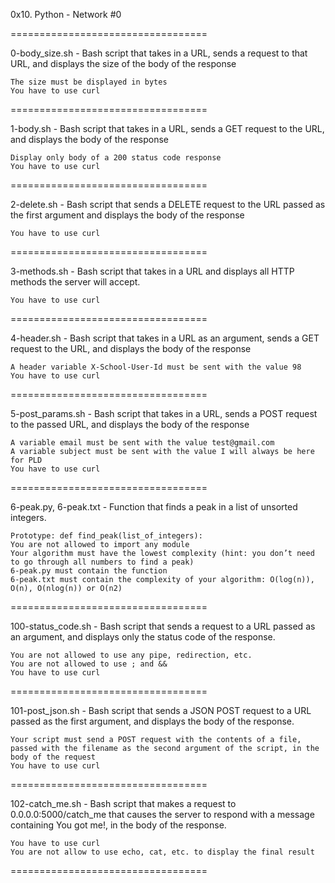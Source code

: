 0x10. Python - Network #0


==================================

0-body_size.sh - Bash script that takes in a URL, sends a request to that URL, and displays the size of the body of the response

    The size must be displayed in bytes
    You have to use curl

==================================

1-body.sh - Bash script that takes in a URL, sends a GET request to the URL, and displays the body of the response

    Display only body of a 200 status code response
    You have to use curl

==================================

2-delete.sh - Bash script that sends a DELETE request to the URL passed as the first argument and displays the body of the response

    You have to use curl

==================================

3-methods.sh - Bash script that takes in a URL and displays all HTTP methods the server will accept.

    You have to use curl

==================================

4-header.sh - Bash script that takes in a URL as an argument, sends a GET request to the URL, and displays the body of the response

    A header variable X-School-User-Id must be sent with the value 98
    You have to use curl

==================================

5-post_params.sh - Bash script that takes in a URL, sends a POST request to the passed URL, and displays the body of the response

    A variable email must be sent with the value test@gmail.com
    A variable subject must be sent with the value I will always be here for PLD
    You have to use curl

==================================

6-peak.py, 6-peak.txt - Function that finds a peak in a list of unsorted integers.

    Prototype: def find_peak(list_of_integers):
    You are not allowed to import any module
    Your algorithm must have the lowest complexity (hint: you don’t need to go through all numbers to find a peak)
    6-peak.py must contain the function
    6-peak.txt must contain the complexity of your algorithm: O(log(n)), O(n), O(nlog(n)) or O(n2)

==================================

100-status_code.sh - Bash script that sends a request to a URL passed as an argument, and displays only the status code of the response.

    You are not allowed to use any pipe, redirection, etc.
    You are not allowed to use ; and &&
    You have to use curl

==================================

101-post_json.sh - Bash script that sends a JSON POST request to a URL passed as the first argument, and displays the body of the response.

    Your script must send a POST request with the contents of a file, passed with the filename as the second argument of the script, in the body of the request
    You have to use curl

==================================

102-catch_me.sh - Bash script that makes a request to 0.0.0.0:5000/catch_me that causes the server to respond with a message containing You got me!, in the body of the response.

    You have to use curl
    You are not allow to use echo, cat, etc. to display the final result

==================================
